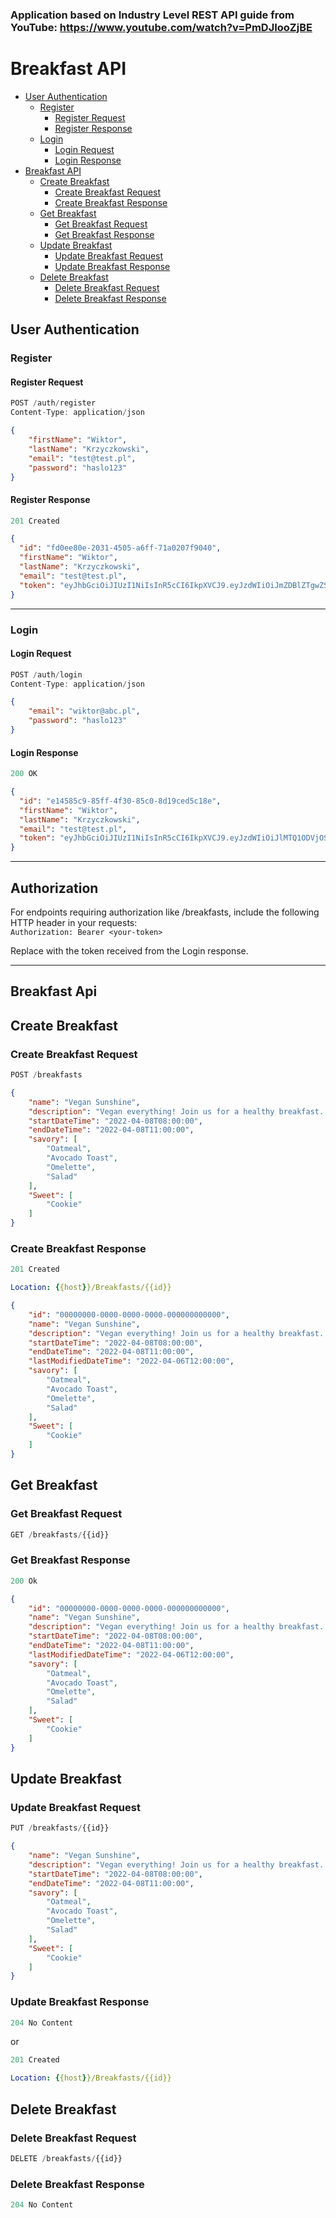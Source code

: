### Application based on Industry Level REST API guide from YouTube: https://www.youtube.com/watch?v=PmDJIooZjBE

# Breakfast API
- [User Authentication](#user-api)
  - [Register](#register)
     - [Register Request](#register-request)
     - [Register Response](#register-response)
  - [Login](#login)
     - [Login Request](#login-request)
     - [Login Response](#login-response)
- [Breakfast API](#breakfast-api)
  - [Create Breakfast](#create-breakfast)
    - [Create Breakfast Request](#create-breakfast-request)
    - [Create Breakfast Response](#create-breakfast-response)
  - [Get Breakfast](#get-breakfast)
    - [Get Breakfast Request](#get-breakfast-request)
    - [Get Breakfast Response](#get-breakfast-response)
  - [Update Breakfast](#update-breakfast)
    - [Update Breakfast Request](#update-breakfast-request)
    - [Update Breakfast Response](#update-breakfast-response)
  - [Delete Breakfast](#delete-breakfast)
    - [Delete Breakfast Request](#delete-breakfast-request)
    - [Delete Breakfast Response](#delete-breakfast-response)

## User Authentication

### Register

#### Register Request
```js
POST /auth/register
Content-Type: application/json
```
```json
{
    "firstName": "Wiktor",
    "lastName": "Krzyczkowski",
    "email": "test@test.pl",
    "password": "haslo123"
}
```
#### Register Response
```js
201 Created
```
```json
{
  "id": "fd0ee80e-2031-4505-a6ff-71a0207f9040",
  "firstName": "Wiktor",
  "lastName": "Krzyczkowski",
  "email": "test@test.pl",
  "token": "eyJhbGciOiJIUzI1NiIsInR5cCI6IkpXVCJ9.eyJzdWIiOiJmZDBlZTgwZS0yMDMxLTQ1MDUtYTZmZi03MWEwMjA3ZjkwNDAiLCJqdGkiOiIwNzE5NDI4MC01MjdjLTRjNTItOTBhYy0zNjNiOWFjZDE5YWMiLCJnaXZlbl9uYW1lIjoiV2lrdG9yIiwiZmFtaWx5X25hbWUiOiJLcnp5Y3prb3dza2kiLCJhdWQiOiJCdWJiZXJCcmVha2Zhc3QiLCJleHAiOjE3MzE4NzM2NzAsImlzcyI6IkJ1YmJlckJyZWFrZmFzdCJ9.-ccl2nU1TO_-NUGd1IQhmqLmKedRh8ybv9ZH5GF8oG0"
}
```

---

### Login

#### Login Request
```js
POST /auth/login
Content-Type: application/json
```
```json
{
    "email": "wiktor@abc.pl",
    "password": "haslo123"
}
```
#### Login Response
```js
200 OK
```
```json
{
  "id": "e14585c9-85ff-4f30-85c0-8d19ced5c18e",
  "firstName": "Wiktor",
  "lastName": "Krzyczkowski",
  "email": "test@test.pl",
  "token": "eyJhbGciOiJIUzI1NiIsInR5cCI6IkpXVCJ9.eyJzdWIiOiJlMTQ1ODVjOS04NWZmLTRmMzAtODVjMC04ZDE5Y2VkNWMxOGUiLCJqdGkiOiJmZGRlMTBjNS00Y2NiLTQ1YzAtOWQ0Mi04NWRhYjg1M2FjZTYiLCJnaXZlbl9uYW1lIjoiV2lrdG9yIiwiZmFtaWx5X25hbWUiOiJLcnp5Y3prb3dza2kiLCJhdWQiOiJCdWJiZXJCcmVha2Zhc3QiLCJleHAiOjE3MzE4NzM4NDgsImlzcyI6IkJ1YmJlckJyZWFrZmFzdCJ9.H_Emb5mAMgG_eOy9-67N4ffX_GF5NklUEOesaEGP0v8"
}
```
---

## Authorization

For endpoints requiring authorization like /breakfasts, include the following HTTP header in your requests:  
``Authorization: Bearer <your-token>``

Replace <your-token> with the token received from the Login response.

---

## Breakfast Api

## Create Breakfast

### Create Breakfast Request

```js
POST /breakfasts
```

```json
{
    "name": "Vegan Sunshine",
    "description": "Vegan everything! Join us for a healthy breakfast..",
    "startDateTime": "2022-04-08T08:00:00",
    "endDateTime": "2022-04-08T11:00:00",
    "savory": [
        "Oatmeal",
        "Avocado Toast",
        "Omelette",
        "Salad"
    ],
    "Sweet": [
        "Cookie"
    ]
}
```

### Create Breakfast Response

```js
201 Created
```

```yml
Location: {{host}}/Breakfasts/{{id}}
```

```json
{
    "id": "00000000-0000-0000-0000-000000000000",
    "name": "Vegan Sunshine",
    "description": "Vegan everything! Join us for a healthy breakfast..",
    "startDateTime": "2022-04-08T08:00:00",
    "endDateTime": "2022-04-08T11:00:00",
    "lastModifiedDateTime": "2022-04-06T12:00:00",
    "savory": [
        "Oatmeal",
        "Avocado Toast",
        "Omelette",
        "Salad"
    ],
    "Sweet": [
        "Cookie"
    ]
}
```

## Get Breakfast

### Get Breakfast Request

```js
GET /breakfasts/{{id}}
```

### Get Breakfast Response

```js
200 Ok
```

```json
{
    "id": "00000000-0000-0000-0000-000000000000",
    "name": "Vegan Sunshine",
    "description": "Vegan everything! Join us for a healthy breakfast..",
    "startDateTime": "2022-04-08T08:00:00",
    "endDateTime": "2022-04-08T11:00:00",
    "lastModifiedDateTime": "2022-04-06T12:00:00",
    "savory": [
        "Oatmeal",
        "Avocado Toast",
        "Omelette",
        "Salad"
    ],
    "Sweet": [
        "Cookie"
    ]
}
```

## Update Breakfast

### Update Breakfast Request

```js
PUT /breakfasts/{{id}}
```

```json
{
    "name": "Vegan Sunshine",
    "description": "Vegan everything! Join us for a healthy breakfast..",
    "startDateTime": "2022-04-08T08:00:00",
    "endDateTime": "2022-04-08T11:00:00",
    "savory": [
        "Oatmeal",
        "Avocado Toast",
        "Omelette",
        "Salad"
    ],
    "Sweet": [
        "Cookie"
    ]
}
```

### Update Breakfast Response

```js
204 No Content
```

or

```js
201 Created
```

```yml
Location: {{host}}/Breakfasts/{{id}}
```

## Delete Breakfast

### Delete Breakfast Request

```js
DELETE /breakfasts/{{id}}
```

### Delete Breakfast Response

```js
204 No Content
```

